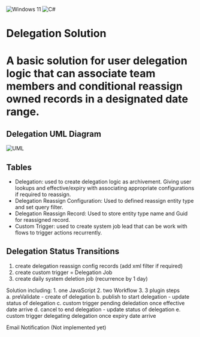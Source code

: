 ![Windows 11](https://img.shields.io/badge/Windows%2011-%230079d5.svg?style=for-the-badge&logo=Windows%2011&logoColor=white)
![C#](https://img.shields.io/badge/c%23-%23239120.svg?style=for-the-badge&logo=csharp&logoColor=white)

<h1>Delegation Solution<h1>
	A basic solution for user delegation logic that can associate team members and conditional reassign owned records in a designated date range.
<h2>Delegation UML Diagram</h2>

<img src="https://github.com/dpuuqb/JDX/assets/106572740/36ce9958-7a7d-47e3-9b4b-a3f91571b087" alt="UML">


<h2>Tables</h2>
<ul>
	<li>Delegation: used to create delegation logic as archivement. Giving user lookups and effective/expiry with associating appropriate configurations if required to reassign.</li>
	<li>Delegation Reassign Configuration: Used to defined reassign entity type and set query filter.</li>
	<li>Delegation Reassign Record: Used to store entity type name and Guid for reassigned record.</li>
	<li>Custom Trigger: used to create system job lead that can be work with flows to trigger actions recurrently.</li>
</ul>

<h2>Delegation Status Transitions</h2>
		
1. create delegation reassign config records (add xml filter if required)
2. create custom trigger = Delegation Job
3. create daily system deletion job (recurrence by 1 day)

Solution including:
		1. one JavaScript
		2. two Workflow
		3. 3 plugin steps 	
				a. preValidate - create of delegation
				b. publish to start delegation - update status of delegation
				c. custom trigger pending deledation once effective date arrive
				d. cancel to end delegation - update status of delegation
				e. custom trigger delegating delegation once expiry date arrive


Email Notification (Not implemented yet)
